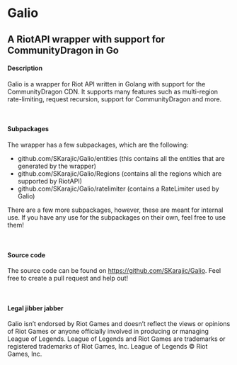# Galio
## A RiotAPI wrapper with support for CommunityDragon in Go

#### Description
Galio is a wrapper for Riot API written in Golang with support for the CommunityDragon CDN. It supports many features such as multi-region rate-limiting, request recursion, support for CommunityDragon and more.

&nbsp;
#### Subpackages
The wrapper has a few subpackages, which are the following:
- github.com/SKarajic/Galio/entities (this contains all the entities that are generated by the wrapper)
- github.com/SKarajic/Galio/Regions (contains all the regions which are supported by RiotAPI)
- github.com/SKarajic/Galio/ratelimiter (contains a RateLimiter used by Galio)

There are a few more subpackages, however, these are meant for internal use. If you have any use for the subpackages on their own, feel free to use them!

&nbsp;
#### Source code
The source code can be found on https://github.com/SKarajic/Galio. Feel free to create a pull request and help out!

&nbsp;
#### Legal jibber jabber
Galio isn’t endorsed by Riot Games and doesn’t reflect the views or opinions of Riot Games or anyone officially involved in producing or managing League of Legends. League of Legends and Riot Games are trademarks or registered trademarks of Riot Games, Inc. League of Legends © Riot Games, Inc.
